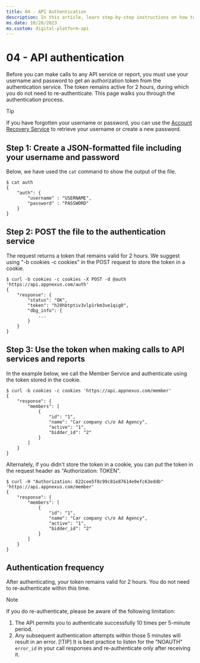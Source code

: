 ```yaml
---
title: 04 - API Authentication
description: In this article, learn step-by-step instructions on how to authenticate an API service with thorough examples.
ms.date: 10/28/2023
ms.custom: digital-platform-api
---
```


# 04 - API authentication

Before you can make calls to any API service or report, you must use your username and password to get an authorization token from the
authentication service. The token remains active for 2 hours, during which you do not need to re-authenticate. This page walks you through
the authentication process.

> [!TIP]
> If you have forgotten your username or password, you can use the [Account Recovery Service](account-recovery-service.md) to retrieve your username or create a new password.

## Step 1: Create a JSON-formatted file including your username and password

Below, we have used the `cat` command to show the output of the file.

```
$ cat auth
{
    "auth": {
        "username" : "USERNAME",
        "password" : "PASSWORD"
    }
}
```

## Step 2: POST the file to the authentication service

The request returns a token that remains valid for 2 hours. We suggest using "-b cookies -c cookies" in the POST request to store the token in a cookie.

```
$ curl -b cookies -c cookies -X POST -d @auth 'https://api.appnexus.com/auth'
{
    "response": {
        "status": "OK",
        "token": "h20hbtptiv3vlp1rkm3ve1qig0",
        "dbg_info": {
            ...
        }
    }
}
```

## Step 3: Use the token when making calls to API services and reports

In the example below, we call the Member Service and authenticate using the token stored in the cookie.

```
$ curl -b cookies -c cookies 'https://api.appnexus.com/member'
{
    "response": {
        "members": [
            {
                "id": "1",
                "name": "Car company c\/o Ad Agency",
                "active": "1",
                "bidder_id": "2"
            }
        ]
    }
}
```

Alternately, if you didn't store the token in a cookie, you can put the token in the request header as "Authorization: TOKEN".

```
$ curl -H "Authorization: 622cee5f8c99c81e87614e9efc63eddb" 'https://api.appnexus.com/member'
{
    "response": {
        "members": [
            {
                "id": "1",
                "name": "Car company c\/o Ad Agency",
                "active": "1",
                "bidder_id": "2"
            }
        ]
    }
}
```

## Authentication frequency

After authenticating, your token remains valid for 2 hours. You do not need to re-authenticate within this time.
> [!NOTE]
> If you do re-authenticate, please be aware of the following limitation:
>
> 1. The API permits you to authenticate successfully 10 times per 5-minute period.
> 1. Any subsequent authentication attempts within those 5 minutes will result in an error.
> [!TIP]
> It is best practice to listen for the "NOAUTH" `error_id` in your call responses and re-authenticate only after receiving it.
